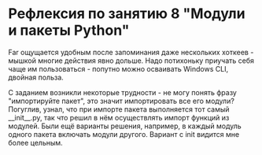 ﻿# Рефлексия по занятию 8 "Модули и пакеты Python"

Far ощущается удобным после запоминания даже нескольких хоткеев - мышкой многие действия явно дольше. Надо потихоньку приучать себя чаще им пользоваться 
\- попутно можно осваивать Windows CLI, двойная польза.

С заданием возникли некоторые трудности - не могу понять фразу "импортируйте пакет", это значит импортировать все его модули? Погуглив, узнал, что 
при импорте пакета выполняется тот самый \_\_init\_\_.py, так что решил в нём осуществлять импорт функций из модулей. Были ещё варианты решения, 
например, в каждый модуль одного пакета включать модули другого. Вариант с init видится мне более цельным.